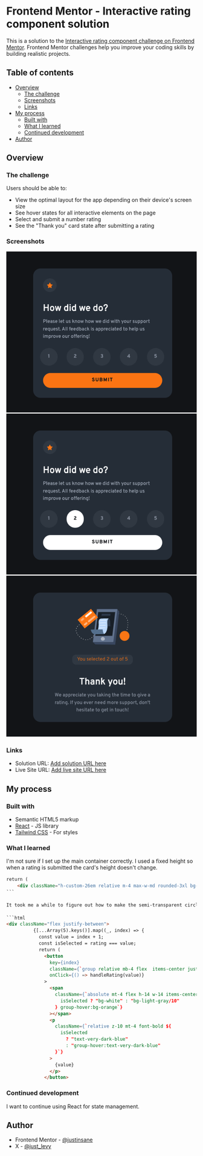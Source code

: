 # Frontend Mentor - Interactive rating component solution

This is a solution to the [Interactive rating component challenge on Frontend Mentor](https://www.frontendmentor.io/challenges/interactive-rating-component-koxpeBUmI). Frontend Mentor challenges help you improve your coding skills by building realistic projects.

## Table of contents

- [Overview](#overview)
  - [The challenge](#the-challenge)
  - [Screenshots](#screenshots)
  - [Links](#links)
- [My process](#my-process)
  - [Built with](#built-with)
  - [What I learned](#what-i-learned)
  - [Continued development](#continued-development)
- [Author](#author)

## Overview

### The challenge

Users should be able to:

- View the optimal layout for the app depending on their device's screen size
- See hover states for all interactive elements on the page
- Select and submit a number rating
- See the "Thank you" card state after submitting a rating

### Screenshots

![](./img/ss1.png)
![](./img/ss3.png)
![](./img/ss2.png)

### Links

- Solution URL: [Add solution URL here](https://your-solution-url.com)
- Live Site URL: [Add live site URL here](https://your-live-site-url.com)

## My process

### Built with

- Semantic HTML5 markup
- [React](https://reactjs.org/) - JS library
- [Tailwind CSS](https://tailwindcss.com/) - For styles

### What I learned

I'm not sure if I set up the main container correctly. I used a fixed height so when a rating is submitted the card's height doesn't change.

````html
return (
    <div className="h-custom-26em relative m-4 max-w-md rounded-3xl bg-dark-blue p-8 text-white">
```

It took me a while to figure out how to make the semi-transparent circle work. I used relative and absolute positioning to achieve this. Next time I will try to use a different approach to make it work.

```html
<div className="flex justify-between">
          {[...Array(5).keys()].map((_, index) => {
            const value = index + 1;
            const isSelected = rating === value;
            return (
              <button
                key={index}
                className={`group relative mb-4 flex  items-center justify-center text-light-gray/80 `}
                onClick={() => handleRating(value)}
              >
                <span
                  className={`absolute mt-4 flex h-14 w-14 items-center justify-center rounded-full ${
                    isSelected ? "bg-white" : "bg-light-gray/10"
                  } group-hover:bg-orange`}
                ></span>
                <p
                  className={`relative z-10 mt-4 font-bold ${
                    isSelected
                      ? "text-very-dark-blue"
                      : "group-hover:text-very-dark-blue"
                  }`}
                >
                  {value}
                </p>
              </button>
````

### Continued development

I want to continue using React for state management.

## Author

- Frontend Mentor - [@justinsane](https://www.frontendmentor.io/profile/justinsane)
- X - [@just_levy](https://www.x.com/just_levy)
